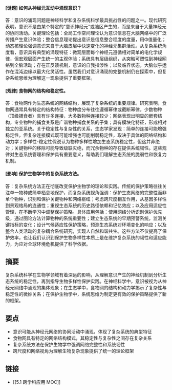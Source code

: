 #### [谜题] 如何从神经元互动中涌现意识？

答：意识的涌现问题是神经科学和复杂系统科学最具挑战性的问题之一。现代研究表明，意识不是由某个特定的"意识神经元"或脑区产生的，而是来自于大量神经元的协同活动。关键理论包括：全局工作空间理论认为意识信息在大脑网络中的广泛传播产生意识体验；整合信息理论提出意识是信息整合程度的度量，用Φ值量化；动态核理论强调意识来自于大脑皮层中快速变化的神经元集群活动。从复杂系统角度看，意识具有典型的涌现特征：微观层面每个神经元遵循相对简单的电化学规律，但宏观层面产生统一的主观体验；系统具有层级组织，从突触可塑性到神经网络到全脑活动；存在正反馈机制，意识的自我指涉性；以及临界状态，大脑似乎运作在混沌边缘以最大化灵活性。虽然我们对意识涌现的完整机制仍在探索中，但复杂系统思维为理解这一现象提供了重要框架。

#### [规律] 食物网的结构和稳定性。

答：食物网作为生态系统的网络结构，展现了复杂系统的重要规律。研究表明，食物网通常具有特定的结构特征：物种度分布往往遵循幂律或截断幂律，少数物种（顶级捕食者）具有许多连接，大多数物种连接较少；网络表现出明显的嵌套结构，专业物种的捕食关系是广谱物种捕食关系的子集；具有模块化特征，形成相对独立的亚系统。关于稳定性与复杂性的关系，生态学家发现：简单的连接可能增强稳定性，但复杂连接模式既可能增强也可能削弱稳定性，取决于具体的网络结构和动力学；多样性-稳定性假说认为物种多样性增加生态系统稳定性，但这并非绝对；关键物种的移除可能导致级联灭绝，而冗余物种的存在提供系统韧性。这些规律对生态系统管理和保护具有重要意义，帮助我们理解生态系统的脆弱性和恢复力机制。

#### [影响] 保护生物学中的复杂系统方法。

答：复杂系统方法正在彻底改变保护生物学的理论和实践。传统的保护策略往往关注单一物种或简单栖息地保护，而复杂系统视角强调：保护生态网络的完整性而非单个物种，识别和保护关键物种和网络枢纽；考虑跨尺度相互作用，从基因多样性到景观格局的连通性；重视生态系统的历史路径依赖和记忆效应；以及应用适应性管理，在不断学习中调整保护策略。具体应用包括：使用网络分析识别保护优先级，通过图论方法计算物种的系统重要性；建立生态系统的早期预警系统，监测关键指标的变化；设计气候适应性保护策略，预测生态系统对环境变化的响应；以及整合人类活动的复杂耦合系统研究，实现人自然和谐共生。这些方法不仅提高了保护效率，也让我们认识到保护生物多样性本质上是在维护复杂系统的韧性和适应能力，为应对全球环境危机提供了科学依据。


## 摘要

复杂系统科学在生物学领域有着深远的影响，从理解意识产生的神经机制到分析生态系统的稳定性，再到指导生物多样性保护实践。在神经科学中，意识被视为从神经元网络中涌现的集体现象；在生态学中，食物网的结构和动力学揭示了复杂性与稳定性的微妙关系；在保护生物学中，系统思维为制定更有效的保护策略提供了新的框架。

## 要点

- 意识可能从神经元网络的协同活动中涌现，体现了复杂系统的典型特征
- 食物网具有特定的网络结构模式，其稳定性与复杂性之间存在复杂关系
- 复杂系统方法在保护生物学中强调网络完整性和系统韧性
- 跨尺度和网络视角为理解生物复杂现象提供了统一的理论框架

## 链接

- [[5.1 跨学科应用 MOC]]
